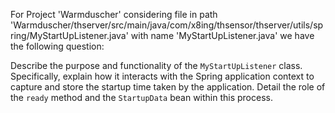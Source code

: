 For Project 'Warmduscher' considering file in path 'Warmduscher/thserver/src/main/java/com/x8ing/thsensor/thserver/utils/spring/MyStartUpListener.java' with name 'MyStartUpListener.java' we have the following question: 

Describe the purpose and functionality of the `MyStartUpListener` class. Specifically, explain how it interacts with the Spring application context to capture and store the startup time taken by the application. Detail the role of the `ready` method and the `StartupData` bean within this process.